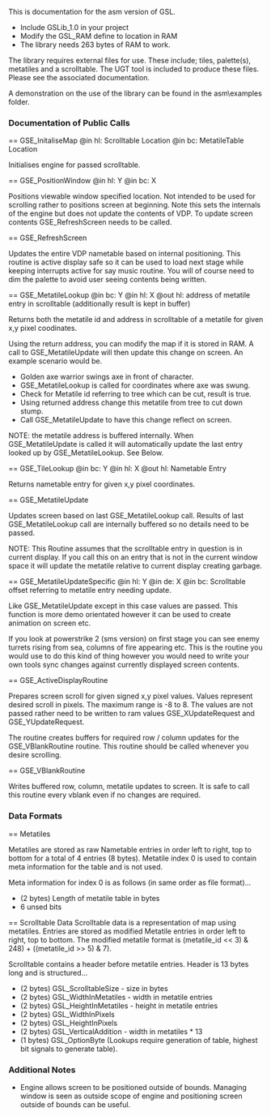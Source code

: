 
This is documentation for the asm version of GSL.

- Include GSLib_1.0 in your project 
- Modify the GSL_RAM define to location in RAM
- The library needs 263 bytes of RAM to work.

The library requires external files for use. These include; tiles, palette(s), metatiles and a scrolltable.
The UGT tool is included to produce these files. Please see the associated documentation.

A demonstration on the use of the library can be found in the asm\examples folder.


### Documentation of Public Calls ###

== GSE_InitaliseMap
@in hl: Scrolltable Location
@in bc: MetatileTable Location

Initialises engine for passed scrolltable. 



== GSE_PositionWindow
@in hl: Y
@in bc: X

Positions viewable window specified location. Not intended to be used for scrolling rather to positions screen 
at beginning. Note this sets the internals of the engine but does not update the contents of VDP. To update screen
contents GSE_RefreshScreen needs to be called.



== GSE_RefreshScreen

Updates the entire VDP nametable based on internal positioning. This routine is active display safe so it can be 
used to load next stage while keeping interrupts active for say music routine. You will of course need to dim
the palette to avoid user seeing contents being written.



== GSE_MetatileLookup
@in bc: Y
@in hl: X
@out hl: address of metatile entry in scrolltable (additionally result is kept in buffer)

Returns both the metatile id and address in scrolltable of a metatile for given x,y pixel coodinates. 

Using the return address, you can modify the map if it is stored in RAM. A call to GSE_MetatileUpdate will then
update this change on screen. An example scenario would be.

- Golden axe warrior swings axe in front of character.
- GSE_MetatileLookup is called for coordinates where axe was swung.
- Check for Metatile id referring to tree which can be cut, result is true.
- Using returned address change this metatile from tree to cut down stump.
- Call GSE_MetatileUpdate to have this change reflect on screen.

NOTE: the metatile address is buffered internally. When GSE_MetatileUpdate is called it will automatically
update the last entry looked up by GSE_MetatileLookup. See Below.



== GSE_TileLookup
@in bc: Y
@in hl: X
@out hl: Nametable Entry

Returns nametable entry for given x,y pixel coordinates.



== GSE_MetatileUpdate

Updates screen based on last GSE_MetatileLookup call. Results of last GSE_MetatileLookup call are internally
buffered so no details need to be passed. 

NOTE: This Routine assumes that the scrolltable entry in question is in current display. If you call this on 
an entry that is not in the current window space it will update the metatile relative to current display 
creating garbage. 



== GSE_MetatileUpdateSpecific
@in hl: Y
@in de: X
@in bc: Scrolltable offset referring to metatile entry needing update.

Like GSE_MetatileUpdate except in this case values are passed. This function is more demo orientated 
however it can be used to create animation on screen etc. 

If you look at powerstrike 2 (sms version) on first stage you can see enemy turrets rising from sea, columns 
of fire appearing etc. This is the routine you would use to do this kind of thing however you would need to 
write your own tools sync changes against currently displayed screen contents.



== GSE_ActiveDisplayRoutine

Prepares screen scroll for given signed x,y pixel values. Values represent desired scroll in pixels. The 
maximum range is -8 to 8. The values are not passed rather need to be written to ram values GSE_XUpdateRequest 
and GSE_YUpdateRequest.

The routine creates buffers for required row / column updates for the GSE_VBlankRoutine routine. This routine 
should be called whenever you desire scrolling.



== GSE_VBlankRoutine

Writes buffered row, column, metatile updates to screen. It is safe to call this routine every vblank even if
no changes are required.



### Data Formats ###

== Metatiles

Metatiles are stored as raw Nametable entries in order left to right, top to bottom for a total of 4 entries 
(8 bytes). Metatile index 0 is used to contain meta information for the table and is not used. 

Meta information for index 0 is as follows (in same order as file format)...
- (2 bytes) Length of metatile table in bytes 
- 6 unsed bits



== Scrolltable Data
Scrolltable data is a representation of map using metatiles. Entries are stored as modified Metatile entries in
order left to right, top to bottom. The modified metatile format is (metatile_id << 3) & 248) + ((metatile_id >> 5) & 7).

Scrolltable contains a header before metatile entries. Header is 13 bytes long and is structured...
 - (2 bytes) GSL_ScrolltableSize - size in bytes
 - (2 bytes) GSL_WidthInMetatiles - width in metatile entries
 - (2 bytes) GSL_HeightInMetatiles - height in metatile entries
 - (2 bytes) GSL_WidthInPixels 
 - (2 bytes) GSL_HeightInPixels
 - (2 bytes) GSL_VerticalAddition - width in metatiles * 13
 - (1 bytes) GSL_OptionByte (Lookups require generation of table, highest bit signals to generate table).





### Additional Notes ###

- Engine allows screen to be positioned outside of bounds. Managing window is seen as outside scope of engine
and positioning screen outside of bounds can be useful.